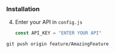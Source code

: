 ### Installation

4. Enter your API in `config.js`
   ```js
   const API_KEY = "ENTER YOUR API"
   ```

`git push origin feature/AmazingFeature`
